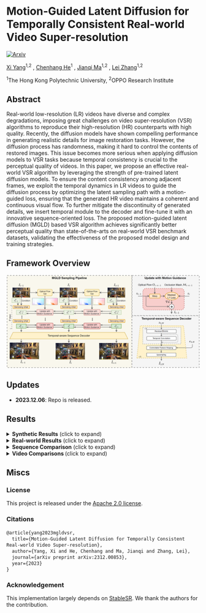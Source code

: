 # **Motion-Guided Latent Diffusion for Temporally Consistent Real-world Video Super-resolution**

[![Arxiv](https://img.shields.io/badge/arXiv-2312.00853-b31b1b.svg)](https://arxiv.org/abs/2312.00853)

[Xi Yang](https://scholar.google.com.hk/citations?user=iadRvCcAAAAJ&hl=zh-CN)<sup>1,2</sup> , [Chenhang He](https://skyhehe123.github.io/)<sup>1</sup> , [Jianqi Ma](https://scholar.google.com/citations?user=kQUJjQQAAAAJ&hl=en)<sup>1,2</sup> , [Lei Zhang](https://www4.comp.polyu.edu.hk/~cslzhang/)<sup>1,2</sup>

<sup>1</sup>The Hong Kong Polytechnic University, <sup>2</sup>OPPO Research Institute

## Abstract
Real-world low-resolution (LR) videos have diverse and complex degradations, imposing great challenges on video super-resolution (VSR) algorithms to reproduce their high-resolution (HR) counterparts with high quality. Recently, the diffusion models have shown compelling performance in generating realistic details for image restoration tasks. However, the diffusion process has randomness, making it hard to control the contents of restored images. This issue becomes more serious when applying diffusion models to VSR tasks because temporal consistency is crucial to the perceptual quality of videos. In this paper, we propose an effective real-world VSR algorithm by leveraging the strength of pre-trained latent diffusion models. To ensure the content consistency among adjacent frames, we exploit the temporal dynamics in LR videos to guide the diffusion process by optimizing the latent sampling path with a motion-guided loss, ensuring that the generated HR video maintains a coherent and continuous visual flow. To further mitigate the discontinuity of generated details, we insert temporal module to the decoder and fine-tune it with an innovative sequence-oriented loss. The proposed motion-guided latent diffusion (MGLD) based VSR algorithm achieves significantly better perceptual quality than state-of-the-arts on real-world VSR benchmark datasets, validating the effectiveness of the proposed model design and training strategies.

## Framework Overview
![mgld](assets/framework-overview.png)

## Updates
- **2023.12.06**: Repo is released.

## Results
<details>
<summary><strong>Synthetic Results</strong> (click to expand) </summary>

![mgld](assets/compare-synthetic.png)

</details>

<details>
<summary><strong>Real-world Results</strong> (click to expand) </summary>

![mgld](assets/compare-real.png)

</details>

<details>
<summary><strong>Sequence Comparison</strong> (click to expand) </summary>
  
![mgld](assets/sequence-compare-020.png)

![mgld](assets/sequence-compare-033.png)

![mgld](assets/sequence-compare-042.png)
</details>

<details>
<summary> <strong> Video Comparisons </strong> (click to expand) </summary>
  
  <br><strong> Video Comparison 1 </strong><br>
  
  https://github.com/IanYeung/MGLD-VSR/assets/19669051/3b0f3691-fd21-4bc7-8970-402fe628086b

  <br><strong> Video Comparison 2 </strong><br>

  https://github.com/IanYeung/MGLD-VSR/assets/19669051/8bcb9c5c-f073-402e-93ee-f32b2444463a

  <br><strong> Video Comparison 3 </strong><br>

  https://github.com/IanYeung/MGLD-VSR/assets/19669051/0abff608-a1ba-4efd-9599-502e753c8b26
 
</details>

## Miscs

### License
This project is released under the [Apache 2.0 license](LICENSE).

### Citations
```
@article{yang2023mgldvsr,
  title={Motion-Guided Latent Diffusion for Temporally Consistent Real-world Video Super-resolution},
  author={Yang, Xi and He, Chenhang and Ma, Jianqi and Zhang, Lei},
  journal={arXiv preprint arXiv:2312.00853},
  year={2023}
}
```

### Acknowledgement
This implementation largely depends on [StableSR](https://github.com/IceClear/StableSR). We thank the authors for the contribution.
